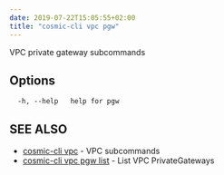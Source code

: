 ```yaml
---
date: 2019-07-22T15:05:55+02:00
title: "cosmic-cli vpc pgw"
---
```

VPC private gateway subcommands

## Options

```text
  -h, --help   help for pgw
```

## SEE ALSO

* [cosmic-cli vpc](../cosmic-cli_vpc/) - VPC subcommands
* [cosmic-cli vpc pgw list](../cosmic-cli_vpc_pgw_list/) - List VPC PrivateGateways
